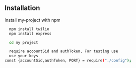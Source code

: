 
## Installation

Install my-project with npm

```bash
  npm install twilio
  npm install express

  cd my project

  require acoountSid and authToken, For testing use 
  use your keys 
const {accountSid,authToken, PORT} = require("./config");
```
    